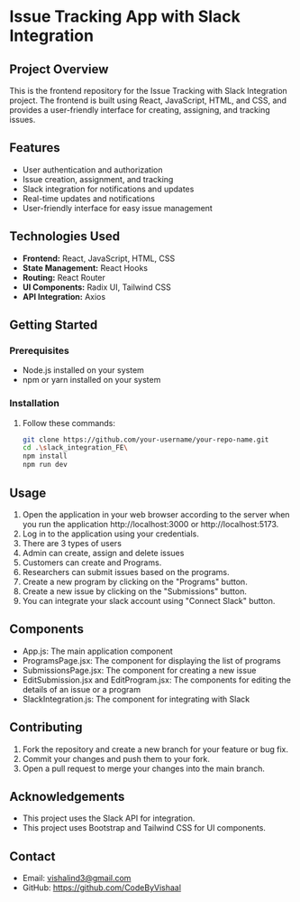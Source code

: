 # Issue Tracking App with Slack Integration

## Project Overview

This is the frontend repository for the Issue Tracking with Slack Integration project. The frontend is built using React, JavaScript, HTML, and CSS, and provides a user-friendly interface for creating, assigning, and tracking issues.

## Features

- User authentication and authorization
- Issue creation, assignment, and tracking
- Slack integration for notifications and updates
- Real-time updates and notifications
- User-friendly interface for easy issue management

## Technologies Used

- **Frontend:** React, JavaScript, HTML, CSS
- **State Management:** React Hooks
- **Routing:** React Router
- **UI Components:** Radix UI, Tailwind CSS
- **API Integration:** Axios

## Getting Started

### Prerequisites

- Node.js installed on your system
- npm or yarn installed on your system

### Installation

1. Follow these commands:
   ```bash
   git clone https://github.com/your-username/your-repo-name.git
   cd .\slack_integration_FE\
   npm install
   npm run dev

## Usage

1. Open the application in your web browser according to the server when you run the application http://localhost:3000 or http://localhost:5173.
2. Log in to the application using your credentials.
3. There are 3 types of users
4. Admin can create, assign and delete issues
5. Customers can create and Programs.
6. Researchers can submit issues based on the programs.
7. Create a new program by clicking on the "Programs" button.
8. Create a new issue by clicking on the "Submissions" button.
9. You can integrate your slack account using "Connect Slack" button.

## Components

- App.js: The main application component
- ProgramsPage.jsx: The component for displaying the list of programs
- SubmissionsPage.jsx: The component for creating a new issue
- EditSubmission.jsx and EditProgram.jsx: The components for editing the details of an issue or a program
- SlackIntegration.js: The component for integrating with Slack

## Contributing

1. Fork the repository and create a new branch for your feature or bug fix.
2. Commit your changes and push them to your fork.
3. Open a pull request to merge your changes into the main branch.

## Acknowledgements

- This project uses the Slack API for integration.
- This project uses Bootstrap and Tailwind CSS for UI components.

## Contact

- Email: vishalind3@gmail.com
- GitHub: https://github.com/CodeByVishaal